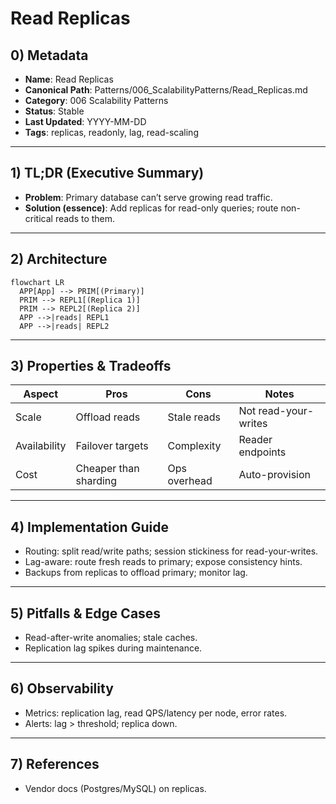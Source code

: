 # Read Replicas

## 0) Metadata
- **Name**: Read Replicas
- **Canonical Path**: Patterns/006_ScalabilityPatterns/Read_Replicas.md
- **Category**: 006 Scalability Patterns
- **Status**: Stable
- **Last Updated**: YYYY-MM-DD
- **Tags**: replicas, readonly, lag, read-scaling

---

## 1) TL;DR (Executive Summary)
- **Problem**: Primary database can’t serve growing read traffic.
- **Solution (essence)**: Add replicas for read-only queries; route non-critical reads to them.

---

## 2) Architecture
```mermaid
flowchart LR
  APP[App] --> PRIM[(Primary)]
  PRIM --> REPL1[(Replica 1)]
  PRIM --> REPL2[(Replica 2)]
  APP -->|reads| REPL1
  APP -->|reads| REPL2
```

---

## 3) Properties & Tradeoffs
| Aspect | Pros | Cons | Notes |
|---|---|---|---|
| Scale | Offload reads | Stale reads | Not read-your-writes |
| Availability | Failover targets | Complexity | Reader endpoints |
| Cost | Cheaper than sharding | Ops overhead | Auto-provision |

---

## 4) Implementation Guide
- Routing: split read/write paths; session stickiness for read-your-writes.
- Lag-aware: route fresh reads to primary; expose consistency hints.
- Backups from replicas to offload primary; monitor lag.

---

## 5) Pitfalls & Edge Cases
- Read-after-write anomalies; stale caches.
- Replication lag spikes during maintenance.

---

## 6) Observability
- Metrics: replication lag, read QPS/latency per node, error rates.
- Alerts: lag > threshold; replica down.

---

## 7) References
- Vendor docs (Postgres/MySQL) on replicas.
